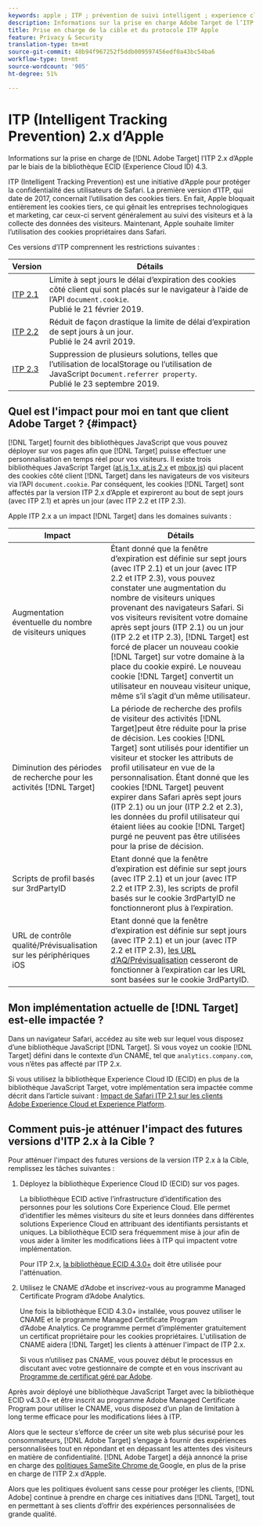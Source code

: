 ```yaml
---
keywords: apple ; ITP ; prévention de suivi intelligent ; experience cloud id ; ecid
description: Informations sur la prise en charge Adobe Target de l’ITP 2.x d’Apple par le biais de la bibliothèque ECID (Experience Cloud ID) 4.3.
title: Prise en charge de la cible et du protocole ITP Apple
feature: Privacy & Security
translation-type: tm+mt
source-git-commit: 48b94f967252f5ddb009597456edf0a43bc54ba6
workflow-type: tm+mt
source-wordcount: '905'
ht-degree: 51%

---
```



# ITP (Intelligent Tracking Prevention) 2.x d’Apple

Informations sur la prise en charge de [!DNL Adobe Target] l’ITP 2.x d’Apple par le biais de la bibliothèque ECID (Experience Cloud ID) 4.3.

ITP (Intelligent Tracking Prevention) est une initiative d’Apple pour protéger la confidentialité des utilisateurs de Safari. La première version d’ITP, qui date de 2017, concernait l’utilisation des cookies tiers. En fait, Apple bloquait entièrement les cookies tiers, ce qui gênait les entreprises technologiques et marketing, car ceux-ci servent généralement au suivi des visiteurs et à la collecte des données des visiteurs. Maintenant, Apple souhaite limiter l’utilisation des cookies propriétaires dans Safari.

Ces versions d’ITP comprennent les restrictions suivantes :

| Version | Détails |
| --- | --- |
| [ITP 2.1](https://webkit.org/blog/8613/intelligent-tracking-prevention-2-1/) | Limite à sept jours le délai d’expiration des cookies côté client qui sont placés sur le navigateur à l’aide de l’API `document.cookie`.<br>Publié le 21 février 2019. |
| [ITP 2.2](https://webkit.org/blog/8828/intelligent-tracking-prevention-2-2/) | Réduit de façon drastique la limite de délai d’expiration de sept jours à un jour.<br>Publié le 24 avril 2019. |
| [ITP 2.3](https://webkit.org/blog/9521/intelligent-tracking-prevention-2-3/) | Suppression de plusieurs solutions, telles que l’utilisation de localStorage ou l’utilisation de JavaScript `Document.referrer property`.<br>Publié le 23 septembre 2019. |

## Quel est l&#39;impact pour moi en tant que client Adobe Target ? {#impact}

[!DNL Target] fournit des bibliothèques JavaScript que vous pouvez déployer sur vos pages afin que [!DNL Target] puisse effectuer une personnalisation en temps réel pour vos visiteurs. Il existe trois bibliothèques JavaScript Target ([at.js 1.x, at.js 2.x](/help/c-implementing-target/c-implementing-target-for-client-side-web/c-how-atjs-works/how-atjs-works.md) et [mbox.js](/help/c-implementing-target/c-implementing-target-for-client-side-web/t-mbox-download/mbox-download.md)) qui placent des cookies côté client [!DNL Target] dans les navigateurs de vos visiteurs via l’API `document.cookie`. Par conséquent, les cookies [!DNL Target] sont affectés par la version ITP 2.x d’Apple et expireront au bout de sept jours (avec ITP 2.1) et après un jour (avec ITP 2.2 et ITP 2.3).

Apple ITP 2.x a un impact [!DNL Target] dans les domaines suivants :

| Impact | Détails |
| --- | --- |
| Augmentation éventuelle du nombre de visiteurs uniques | Étant donné que la fenêtre d’expiration est définie sur sept jours (avec ITP 2.1) et un jour (avec ITP 2.2 et ITP 2.3), vous pouvez constater une augmentation du nombre de visiteurs uniques provenant des navigateurs Safari. Si vos visiteurs revisitent votre domaine après sept jours (ITP 2.1) ou un jour (ITP 2.2 et ITP 2.3), [!DNL Target] est forcé de placer un nouveau cookie [!DNL Target] sur votre domaine à la place du cookie expiré. Le nouveau cookie [!DNL Target] convertit un utilisateur en nouveau visiteur unique, même s’il s’agit d’un même utilisateur. |
| Diminution des périodes de recherche pour les activités [!DNL Target] | La période de recherche des profils de visiteur des activités [!DNL Target]peut être réduite pour la prise de décision. Les cookies [!DNL Target] sont utilisés pour identifier un visiteur et stocker les attributs de profil utilisateur en vue de la personnalisation. Étant donné que les cookies [!DNL Target] peuvent expirer dans Safari après sept jours (ITP 2.1) ou un jour (ITP 2.2 et 2.3), les données du profil utilisateur qui étaient liées au cookie [!DNL Target] purgé ne peuvent pas être utilisées pour la prise de décision. |
| Scripts de profil basés sur 3rdPartyID | Etant donné que la fenêtre d’expiration est définie sur sept jours (avec ITP 2.1) et un jour (avec ITP 2.2 et ITP 2.3), les scripts de profil [](/help/c-target/c-visitor-profile/profile-parameters.md) basés sur le cookie 3rdPartyID ne fonctionneront plus à l’expiration. |
| URL de contrôle qualité/Prévisualisation sur les périphériques iOS | Etant donné que la fenêtre d’expiration est définie sur sept jours (avec ITP 2.1) et un jour (avec ITP 2.2 et ITP 2.3), [les URL d’AQ/Prévisualisation](/help/c-activities/c-activity-qa/activity-qa.md) cesseront de fonctionner à l’expiration car les URL sont basées sur le cookie 3rdPartyID. |

## Mon implémentation actuelle de [!DNL Target] est-elle impactée ?

Dans un navigateur Safari, accédez au site web sur lequel vous disposez d’une bibliothèque JavaScript [!DNL Target]. Si vous voyez un cookie [!DNL Target] défini dans le contexte d’un CNAME, tel que `analytics.company.com`, vous n’êtes pas affecté par ITP 2.x.

Si vous utilisez la bibliothèque Experience Cloud ID (ECID) en plus de la bibliothèque JavaScript Target, votre implémentation sera impactée comme décrit dans l’article suivant : [Impact de Safari ITP 2.1 sur les clients Adobe Experience Cloud et Experience Platform](https://medium.com/adobetech/safari-itp-2-1-impact-on-adobe-experience-cloud-customers-9439cecb55ac).

## Comment puis-je atténuer l&#39;impact des futures versions d&#39;ITP 2.x à la Cible ?

Pour atténuer l&#39;impact des futures versions de la version ITP 2.x à la Cible, remplissez les tâches suivantes :

1. Déployez la bibliothèque Experience Cloud ID (ECID) sur vos pages.

   La bibliothèque ECID active l’infrastructure d’identification des personnes pour les solutions Core Experience Cloud. Elle permet d’identifier les mêmes visiteurs du site et leurs données dans différentes solutions Experience Cloud en attribuant des identifiants persistants et uniques. La bibliothèque ECID sera fréquemment mise à jour afin de vous aider à limiter les modifications liées à ITP qui impactent votre implémentation.

   Pour ITP 2.x, [la bibliothèque ECID 4.3.0+](https://experienceleague.adobe.com/docs/id-service/using/release-notes/release-notes.html) doit être utilisée pour l&#39;atténuation.

1. Utilisez le CNAME d’Adobe et inscrivez-vous au programme Managed Certificate Program d’Adobe Analytics.

   Une fois la bibliothèque ECID 4.3.0+ installée, vous pouvez utiliser le CNAME et le programme Managed Certificate Program d’Adobe Analytics. Ce programme permet d’implémenter gratuitement un certificat propriétaire pour les cookies propriétaires. L&#39;utilisation de CNAME aidera [!DNL Target] les clients à atténuer l&#39;impact de ITP 2.x.

   Si vous n’utilisez pas CNAME, vous pouvez début le processus en discutant avec votre gestionnaire de compte et en vous inscrivant au [Programme de certificat géré par Adobe](https://experienceleague.adobe.com/docs/core-services/interface/ec-cookies/cookies-first-party.html#adobe-managed-certificate-program).

Après avoir déployé une bibliothèque JavaScript Target avec la bibliothèque ECID v4.3.0+ et être inscrit au programme Adobe Managed Certificate Program pour utiliser le CNAME, vous disposez d’un plan de limitation à long terme efficace pour les modifications liées à ITP.

Alors que le secteur s’efforce de créer un site web plus sécurisé pour les consommateurs, [!DNL Adobe Target] s’engage à fournir des expériences personnalisées tout en répondant et en dépassant les attentes des visiteurs en matière de confidentialité. [!DNL Adobe Target] a déjà annoncé la prise en charge des  [politiques SameSite Chrome de ](/help/c-implementing-target/c-considerations-before-you-implement-target/c-privacy/google-chrome-samesite-cookie-policies.md) Google, en plus de la prise en charge de l’ITP 2.x d’Apple.

Alors que les politiques évoluent sans cesse pour protéger les clients, [!DNL Adobe] continue à prendre en charge ces initiatives dans [!DNL Target], tout en permettant à ses clients d’offrir des expériences personnalisées de grande qualité.
